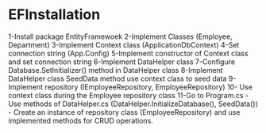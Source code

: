 # EFInstallation
1-Install package EntityFramewoek
2-Implement Classes (Employee, Department)
3-Implement Context class (ApplicationDbContext)
4-Set connection string (App.Config)
5-Implement constructor of Context class and set connection string
6-Implement DataHelper class
7-Configure Database.SetInitializer() method in DataHelper class
8-Implement DataHelper class SeedData method use context class to seed data
9-Implement repository (IEmployeeRepository, EmployeeRepository)
10- Use context class during the Employee repository class 
11-Go to Program.cs 
    - Use  methods of DataHelper.cs (DataHelper.InitializeDatabase(), SeedData())
    - Create an instance of repository class (EmployeeRepository) and use implemented methods for CRUD operations.
    
